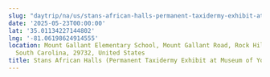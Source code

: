 ```yaml
---
slug: "daytrip/na/us/stans-african-halls-permanent-taxidermy-exhibit-at-museum-of-york-county"
date: '2025-05-23T00:00:00'
lat: '35.01134227144802'
lng: '-81.06198624914555'
location: Mount Gallant Elementary School, Mount Gallant Road, Rock Hill, York County,
  South Carolina, 29732, United States
title: Stans African Halls (Permanent Taxidermy Exhibit at Museum of York County)
---
```



